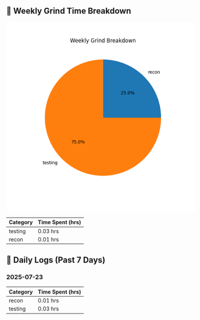 ## 🧠 Weekly Grind Time Breakdown

![Grind Chart](./grind_report.png)

| Category  | Time Spent (hrs) |
|-----------|------------------|
| testing  |   0.03 hrs        |
| recon    |   0.01 hrs        |

## 📅 Daily Logs (Past 7 Days)

### 2025-07-23

| Category  | Time Spent (hrs) |
|-----------|------------------|
| recon    |   0.01 hrs        |
| testing  |   0.03 hrs        |


